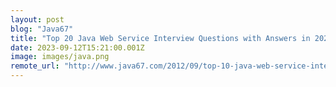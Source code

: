 ```yaml
---
layout: post
blog: "Java67"
title: "Top 20 Java Web Service Interview Questions with Answers in 2023"
date: 2023-09-12T15:21:00.001Z
image: images/java.png
remote_url: "http://www.java67.com/2012/09/top-10-java-web-service-interview-question-answer-soap-rest.html"
---
```

